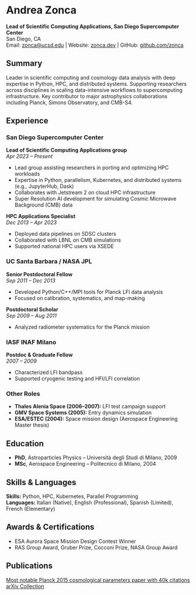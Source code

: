 # Andrea Zonca  
**Lead of Scientific Computing Applications, San Diego Supercomputer Center**  
San Diego, CA  
Email: zonca@ucsd.edu | Website: [zonca.dev](https://zonca.dev) | GitHub: [github.com/zonca](https://github.com/zonca)

## Summary  
Leader in scientific computing and cosmology data analysis with deep expertise in Python, HPC, and distributed systems. Supporting researchers across disciplines in scaling data-intensive workflows to supercomputing infrastructure. Key contributor to major astrophysics collaborations including Planck, Simons Observatory, and CMB-S4.

## Experience

### San Diego Supercomputer Center  
**Lead of Scientific Computing Applications group**  
*Apr 2023 – Present*  
- Lead group assisting researchers in porting and optimizing HPC workloads  
- Expertise in Python, parallelism, Kubernetes, and distributed systems (e.g., JupyterHub, Dask)  
- Collaborates with Jetstream 2 on cloud HPC infrastructure  
- Super Resolution AI development for simulating Cosmic Microwave Background (CMB) data

**HPC Applications Specialist**  
*Dec 2013 – Apr 2023*  
- Deployed data pipelines on SDSC clusters  
- Collaborated with LBNL on CMB simulations  
- Supported national HPC users via XSEDE  

### UC Santa Barbara / NASA JPL  
**Senior Postdoctoral Fellow**  
*Sep 2011 – Dec 2013*  
- Developed Python/C++/MPI tools for Planck LFI data analysis  
- Focused on calibration, systematics, and map-making  

**Postdoctoral Scholar**  
*Sep 2009 – Aug 2011*  
- Analyzed radiometer systematics for the Planck mission  

### IASF INAF Milano  
**Postdoc & Graduate Fellow**  
*2007 – 2009*  
- Characterized LFI bandpass  
- Supported cryogenic testing and HFI/LFI correlation  

### Other Roles  
- **Thales Alenia Space (2006–2007):** LFI test campaign support  
- **GMV Space Systems (2005):** Entry dynamics simulation  
- **ESA/ESTEC (2004):** Space mission design (Aerospace Engineering Master thesis)

## Education  
- **PhD**, Astroparticles Physics – Università degli Studi di Milano, 2009  
- **MSc**, Aerospace Engineering – Politecnico di Milano, 2004  

## Skills & Languages  
**Skills:** Python, HPC, Kubernetes, Parallel Programming  
**Languages:** Italian (Native), English (Professional), Spanish (Limited), French (Elementary)  

## Awards & Certifications  
- ESA Aurora Space Mission Design Contest Winner
- RAS Group Award, Gruber Prize, Cocconi Prize, NASA Group Award  

## Publications  
[Most notable Planck 2015 cosmological parameters paper with 40k citations](https://scholar.google.com/citations?view_op=view_citation&hl=en&user=wuR3UQ4AAAAJ&citation_for_view=wuR3UQ4AAAAJ:NaGl4SEjCO4C)
[arXiv Collection](http://bit.ly/zoncapapers)
